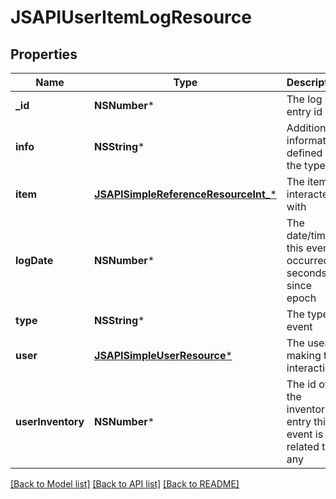 # JSAPIUserItemLogResource

## Properties
Name | Type | Description | Notes
------------ | ------------- | ------------- | -------------
**_id** | **NSNumber*** | The log entry id | [optional] 
**info** | **NSString*** | Additional information defined by the type | [optional] 
**item** | [**JSAPISimpleReferenceResourceInt_***](JSAPISimpleReferenceResourceInt_.md) | The item interacted with | [optional] 
**logDate** | **NSNumber*** | The date/time this event occurred in seconds since epoch | [optional] 
**type** | **NSString*** | The type of event | [optional] 
**user** | [**JSAPISimpleUserResource***](JSAPISimpleUserResource.md) | The user making the interaction | [optional] 
**userInventory** | **NSNumber*** | The id of the inventory entry this event is related to, if any | [optional] 

[[Back to Model list]](../README.md#documentation-for-models) [[Back to API list]](../README.md#documentation-for-api-endpoints) [[Back to README]](../README.md)


